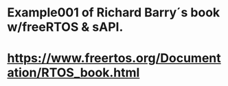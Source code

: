 # Example001 of  Richard Barry´s book w/freeRTOS & sAPI.
#
# https://www.freertos.org/Documentation/RTOS_book.html 

